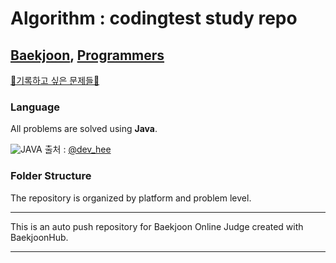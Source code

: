 # Algorithm : codingtest study repo
## [Baekjoon](https://www.acmicpc.net/), [Programmers](https://programmers.co.kr/)

[📖기록하고 싶은 문제들📖](https://goormthonuniv.notion.site/96ebc227387948e0ba5abd88bd1ecb4b?pvs=4)

### Language
All problems are solved using **Java**.<br>

![JAVA](https://velog.velcdn.com/images/heelieben/post/2be03f69-3ac7-4013-bd5b-1a7662e7436d/image.png)
출처 : [@dev_hee](https://velog.io/@heelieben/%EA%B0%9C%EB%B0%9C%EC%A7%84%EC%8A%A4-%EC%A7%A4-%EB%8D%B0%EB%A0%A4%EA%B0%80%EC%84%B8%EC%9A%942)


### Folder Structure
The repository is organized by platform and problem level.

---
This is an auto push repository for Baekjoon Online Judge created with BaekjoonHub.

---
